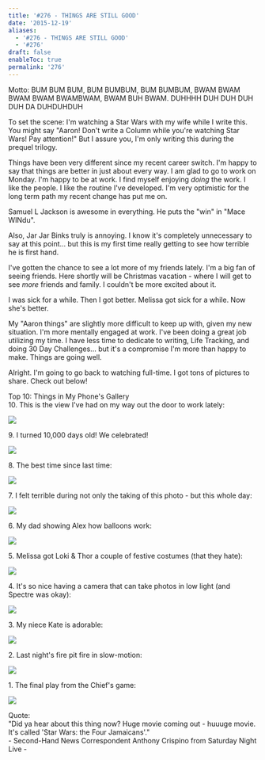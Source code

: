 ```yaml
---
title: '#276 - THINGS ARE STILL GOOD'
date: '2015-12-19'
aliases:
  - '#276 - THINGS ARE STILL GOOD'
  - '#276'
draft: false
enableToc: true
permalink: '276'
---
```


Motto: BUM BUM BUM, BUM BUMBUM, BUM BUMBUM, BWAM BWAM BWAM BWAM BWAMBWAM, BWAM BUH BWAM. DUHHHH DUH DUH DUH DUH DA DUHDUHDUH  
  
To set the scene: I'm watching a Star Wars with my wife while I write this. You might say "Aaron! Don't write a Column while you're watching Star Wars! Pay attention!" But I assure you, I'm only writing this during the prequel trilogy.  
  
Things have been very different since my recent career switch. I'm happy to say that things are better in just about every way. I am glad to go to work on Monday. I'm happy to be at work. I find myself enjoying _doing_ the work. I like the people. I like the routine I've developed. I'm very optimistic for the long term path my recent change has put me on.  
  
Samuel L Jackson is awesome in everything. He puts the "win" in "Mace WINdu".  
  
Also, Jar Jar Binks truly is annoying. I know it's completely unnecessary to say at this point... but this is my first time really getting to see how terrible he is first hand.   
  
I've gotten the chance to see a lot more of my friends lately. I'm a big fan of seeing friends. Here shortly will be Christmas vacation - where I will get to see _more_ friends and family. I couldn't be more excited about it.  
  
I was sick for a while. Then I got better. Melissa got sick for a while. Now she's better.  
  
My "Aaron things" are slightly more difficult to keep up with, given my new situation. I'm more mentally engaged at work. I've been doing a great job utilizing my time. I have less time to dedicate to writing, Life Tracking, and doing 30 Day Challenges... but it's a compromise I'm more than happy to make. Things are going well.  
  
Alright. I'm going to go back to watching full-time. I got tons of pictures to share. Check out below!  
  
Top 10: Things in My Phone's Gallery  
10\. This is the view I've had on my way out the door to work lately:  

[![](assets/276-1.jpg)](http://2.bp.blogspot.com/-w-mkwKucJCg/VnXgm9WwCcI/AAAAAAACCnQ/21kM2CGvh1c/s1600/IMG%5F20151208%5F071110.jpg)

  
9\. I turned 10,000 days old! We celebrated!  

[![](assets/276-2.jpg)](http://1.bp.blogspot.com/-wvUGomO9iG4/VnXhEzNEt4I/AAAAAAACCnY/JW-m7FYZCNU/s1600/IMG%5F20151217%5F185643.jpg)
  
  
8\. The best time since last time:   

[![](assets/276-3.jpg)](http://2.bp.blogspot.com/-NfeavS5RwjQ/VnXfinE3bSI/AAAAAAACCnI/YXUV44xE8TE/s1600/IMG%5F20151205%5F220421.jpg)
  
  
7\. I felt terrible during not only the taking of this photo - but this whole day:  

[![](assets/276-4.jpg)](http://3.bp.blogspot.com/-pVQhURYEZmw/VnXe2xebnoI/AAAAAAACCnA/7csN0y2uhhc/s1600/IMG%5F20151206%5F111649.jpg)

  
6\. My dad showing Alex how balloons work:  

[![](assets/276-5.jpg)](http://4.bp.blogspot.com/-ZUDEReDvvGI/VnXeS0jZpII/AAAAAAACCm0/rQJ%5FwqYaI7k/s1600/IMG%5F20151212%5F183338.jpg)

  
5\. Melissa got Loki & Thor a couple of festive costumes (that they hate):  

[![](assets/276-6.jpg)](http://3.bp.blogspot.com/-pSjxIDVZHtA/VnXZGClSPmI/AAAAAAACCl0/lXZklGnAjhQ/s1600/IMG%5F20151210%5F181002.jpg)

  
4\. It's so nice having a camera that can take photos in low light (and Spectre was okay):  

[![](assets/276-7.jpg)](http://1.bp.blogspot.com/-LA0YQFPG4ig/VnXZgxTa9ZI/AAAAAAACCmE/AUdXrDzyid8/s1600/IMG%5F20151216%5F194606.jpg)

  
3\. My niece Kate is adorable:   

[![](assets/276-8.jpg)](http://1.bp.blogspot.com/-3R-iO9JuWBM/VnXaTN8IAlI/AAAAAAACCmQ/uAbrUgZZxGc/s1600/IMG%5F20151212%5F125659.jpg)
  
  
2\. Last night's fire pit fire in slow-motion:  

[![](assets/276-9.jpg)](http://1.bp.blogspot.com/-CZ0F7Wju3dY/VnXWG2q0LPI/AAAAAAACClY/cCFMD2f9RCE/s1600/VID%5F20151218%5F215115.mp4)

  
1\. The final play from the Chief's game:  

[![](assets/276-10.jpg)](http://2.bp.blogspot.com/--vye-Bg-08g/VnXYe3o140I/AAAAAAACCls/htwI8IFCGrU/s1600/VID%5F20151213%5F145945.mp4)

  
Quote:  
"Did ya hear about this thing now? Huge movie coming out - huuuge movie. It's called 'Star Wars: the Four Jamaicans'."  
\- Second-Hand News Correspondent Anthony Crispino from Saturday Night Live -
